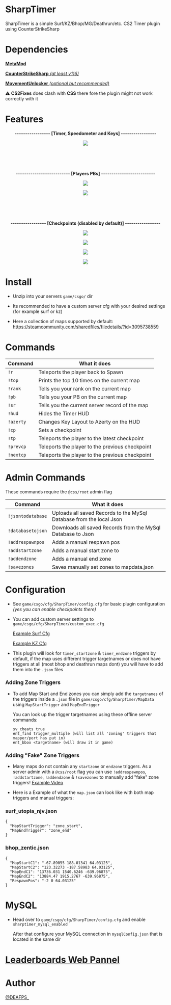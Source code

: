 # SharpTimer
SharpTimer is a simple Surf/KZ/Bhop/MG/Deathrun/etc. CS2 Timer plugin using CounterStrikeSharp

# Dependencies

[**MetaMod**](https://cs2.poggu.me/metamod/installation/)

[**CounterStrikeSharp** *(at least v116)*](https://github.com/roflmuffin/CounterStrikeSharp/releases)

[**MovementUnlocker** *(optional but recommended)*](https://github.com/Source2ZE/MovementUnlocker)

⚠️ **CS2Fixes** does clash with **CSS** there fore the plugin might not work correctly with it

# Features
<p align="center">
<strong style="font-weight: bold;">----------------- [Timer, Speedometer and Keys] -----------------</strong>
</p>

<p align="center">
  <img src="https://i.imgur.com/cGUjH6m.png">
</p>
<br>
<br>
<br>
<p align="center">
<strong style="font-weight: bold;">-------------------------- [Players PBs] --------------------------</strong>
</p>

<p align="center">
  <img src="https://i.imgur.com/9HGOhRR.png">
</p>

<p align="center">
  <img src="https://i.imgur.com/amVXOHP.png">
</p>
<br>
<br>
<br>
<p align="center">
<strong style="font-weight: bold;">----------------- [Checkpoints (disabled by default)] -----------------</strong>
</p>

<p align="center">
  <img src="https://i.imgur.com/USX5i8C.png">
</p>

<p align="center">
  <img src="https://i.imgur.com/kWiHOlz.png">
</p>

<p align="center">
  <img src="https://i.imgur.com/lXwXNN7.png">
</p>

<p align="center">
  <img src="https://i.imgur.com/nyn76Q4.png">
</p>

# Install

* Unzip into your servers `game/csgo/` dir

* Its recommended to have a custom server cfg with your desired settings (for example surf or kz)

* Here a collection of maps supported by default: https://steamcommunity.com/sharedfiles/filedetails/?id=3095738559

# Commands

| Command  | What it does |
| ------------- | ------------- |
| `!r`  | Teleports the player back to Spawn |
| `!top`  | Prints the top 10 times on the current map |
| `!rank` | Tells you your rank on the current map |
| `!pb` | Tells you your PB on the current map |
| `!sr` | Tells you the current server record of the map |
| `!hud` | Hides the Timer HUD |
| `!azerty` | Changes Key Layout to Azerty on the HUD |
| `!cp` | Sets a checkpoint |
| `!tp` | Teleports the player to the latest checkpoint |
| `!prevcp` | Teleports the player to the previous checkpoint |
| `!nextcp` | Teleports the player to the previous checkpoint |

# Admin Commands
These commands require the `@css/root` admin flag

| Command  | What it does |
| ------------- | ------------- |
| `!jsontodatabase`  | Uploads all saved Records to the MySql Database from the local Json |
| `!databasetojson`  | Downloads all saved Records from the MySql Database to Json |
| `!addrespawnpos`  | Adds a manual respawn pos |
| `!addstartzone`  | Adds a manual start zone to |
| `!addendzone`  | Adds a manual end zone |
| `!savezones`  | Saves manually set zones to mapdata.json |

# Configuration
* See `game/csgo/cfg/SharpTimer/config.cfg` for basic plugin configuration *(yes you can enable checkpoints there)*
  
* You can add custom server settings to `game/csgo/cfg/SharpTimer/custom_exec.cfg`
  
  [Example Surf Cfg](https://github.com/DEAFPS/cs-cfg/blob/main/surf.cfg)

  [Example KZ Cfg](https://github.com/DEAFPS/cs-cfg/blob/main/kz.cfg)
  
* This plugin will look for `timer_startzone` & `timer_endzone` triggers by default, if the map uses different trigger targetnames or does not have triggers at all (most bhop and deathrun maps dont) you will have to add them into the `.json` files
  
### Adding Zone Triggers
* To add Map Start and End zones you can simply add the `targetnames` of the triggers inside a `.json` file in `game/csgo/cfg/SharpTimer/MapData` using `MapStartTrigger` and  `MapEndTrigger`

  You can look up the trigger targetnames using these offline server commands:

  ```
  sv_cheats true
  ent_find trigger_multiple (will list all 'zoning' triggers that mapper/port has put in)
  ent_bbox <targetname> (will draw it in game)
  ```

### Adding "Fake" Zone Triggers
* Many maps do not contain any `startzone` or `endzone` triggers. As a server admin with a `@css/root` flag you can use `!addrespawnpos`, `!addstartzone`, `!addendzone` & `!savezones` to manually add "fake" zone triggers! [Example Video](https://streamable.com/9ez6gq)

* Here is a Example of what the `map.json` can look like with both map triggers and manual triggers:

### surf_utopia_njv.json
```
{
  "MapStartTrigger": "zone_start",
  "MapEndTrigger": "zone_end"
}
```
### bhop_zentic.json
```
{
  "MapStartC1": "-67.89055 188.01341 64.03125",
  "MapStartC2": "123.32273 -187.58983 64.03125",
  "MapEndC1": "13736.031 1540.6246 -639.96875",
  "MapEndC2": "13884.47 1915.2767 -639.96875",
  "RespawnPos": "-2 0 64.03125"
}
```

# MySQL
* Head over to `game/csgo/cfg/SharpTimer/config.cfg` and enable `sharptimer_mysql_enabled`

  After that configure your MySQL connection in `mysqlConfig.json` that is located in the same dir

# [Leaderboards Web Pannel](https://github.com/Letaryat/sharptimer-web-panel)

# Author
[@DEAFPS_](https://twitter.com/deafps_)
